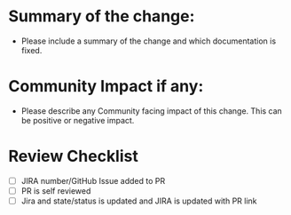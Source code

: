 # Summary of the change:
- Please include a summary of the change and which documentation is fixed. 

# Community Impact if any:
- Please describe any Community facing impact of this change. This can be positive or negative impact.

# Review Checklist
- [ ]  JIRA number/GitHub Issue added to PR
- [ ] PR is self reviewed
- [ ] Jira and state/status is updated and JIRA is updated with PR link
